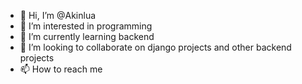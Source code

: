 - 👋 Hi, I’m @Akinlua
- 👀 I’m interested in programming
- 🌱 I’m currently learning backend
- 💞️ I’m looking to collaborate on django projects and other backend projects
- 📫 How to reach me

<!---
Akinlua/Akinlua is a ✨ special ✨ repository because its `README.md` (this file) appears on your GitHub profile.
You can click the Preview link to take a look at your changes.
--->
